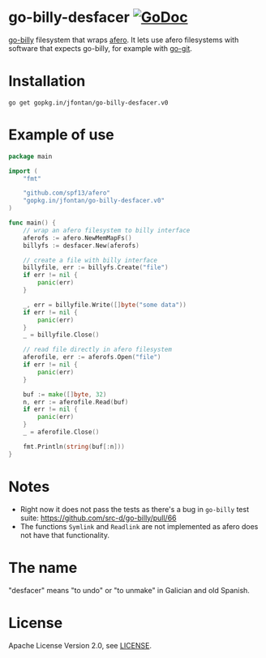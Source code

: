 # go-billy-desfacer [![GoDoc](https://godoc.org/gopkg.in/jfontan/go-billy-desfacer.v0?status.svg)](https://godoc.org/github.com/jfontan/go-billy-desfacer)

[go-billy](https://github.com/src-d/go-billy) filesystem that wraps [afero](https://github.com/spf13/afero). It lets use afero filesystems with software that expects go-billy, for example with [go-git](https://github.com/src-d/go-git).


# Installation

```
go get gopkg.in/jfontan/go-billy-desfacer.v0
```

# Example of use

```go
package main

import (
	"fmt"

	"github.com/spf13/afero"
	"gopkg.in/jfontan/go-billy-desfacer.v0"
)

func main() {
	// wrap an afero filesystem to billy interface
	aferofs := afero.NewMemMapFs()
	billyfs := desfacer.New(aferofs)

	// create a file with billy interface
	billyfile, err := billyfs.Create("file")
	if err != nil {
		panic(err)
	}

	_, err = billyfile.Write([]byte("some data"))
	if err != nil {
		panic(err)
	}
	_ = billyfile.Close()

	// read file directly in afero filesystem
	aferofile, err := aferofs.Open("file")
	if err != nil {
		panic(err)
	}

	buf := make([]byte, 32)
	n, err := aferofile.Read(buf)
	if err != nil {
		panic(err)
	}
	_ = aferofile.Close()

	fmt.Println(string(buf[:n]))
}
```

# Notes

* Right now it does not pass the tests as there's a bug in `go-billy` test suite: https://github.com/src-d/go-billy/pull/66
* The functions `Symlink` and `Readlink` are not implemented as afero does not have that functionality.


# The name

"desfacer" means "to undo" or "to unmake" in Galician and old Spanish.

# License

Apache License Version 2.0, see [LICENSE](LICENSE).

